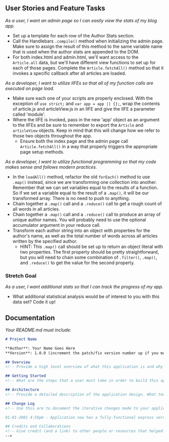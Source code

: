 ## User Stories and Feature Tasks

*As a user, I want an admin page so I can easily view the stats of my blog app.*

- Set up a template for each row of the Author Stats section.
- Call the Handlebars `.compile()` method when initializing the admin page. Make sure to assign the result of this method to the same variable name that is used when the author stats are appended to the DOM.
- For both index.html and admin.html, we'll want access to the `Article.all` data, but we'll have different view functions to set up for each of those pages. Complete the `Article.fetchAll()` method so that it invokes a specific callback after all articles are loaded.  

*As a developer, I want to utilize IIFEs so that all of my function calls are executed on page load.*

- Make sure each one of your scripts are properly enclosed. With the exception of `use strict;` and `var app = app || {};`, wrap the contents of article.js and articleView.js in an IIFE and give the IIFE a parameter called 'module'.
- Where the IIFE is invoked, pass in the new 'app' object as an argument to the IIFEs and be sure to remember to export the `Article` and `articleView` objects. Keep in mind that this will change how we refer to those two objects throughout the app.
  - Ensure both the index page and the admin page call `Article.fetchAll()` in a way that properly triggers the appropriate page setup methods.

*As a developer, I want to utilize functional programming so that my code makes sense and follows modern practices.*

- In the `loadAll()` method, refactor the old `forEach()` method to use `.map()` instead, since we are transforming one collection into another. Remember that we can set variables equal to the results of a function. So if we set a variable equal to the result of a `.map()`, it will be our transformed array. There is no need to push to anything.
- Chain together a `.map()` call and a `.reduce()` call to get a rough count of all words in all articles.
- Chain together a `.map()` call and a `.reduce()` call to produce an array of unique author names. You will probably need to use the optional accumulator argument in your reduce call.
- Transform each author string into an object with properties for the author's name, as well as the total number of words across all articles written by the specified author.
  - HINT: This `.map()` call should be set up to return an object literal with two properties. The first property should be pretty straightforward, but you will need to chain some combination of `.filter()`, `.map()`, and `.reduce()` to get the value for the second property.

### Stretch Goal

*As a user, I want additional stats so that I can track the progress of my app.*

- What additional statistical analysis would be of interest to you with this data set? Code it up!

## Documentation
_Your README.md must include:_

```md
# Project Name

**Author**: Your Name Goes Here
**Version**: 1.0.0 (increment the patch/fix version number up if you make more commits past your first submission)

## Overview
<!-- Provide a high level overview of what this application is and why you are building it, beyond the fact that it's an assignment for a Code Fellows 301 class. (i.e. What's your problem domain?) -->

## Getting Started
<!-- What are the steps that a user must take in order to build this app on their own machine and get it running? -->

## Architecture
<!-- Provide a detailed description of the application design. What technologies (languages, libraries, etc) you're using, and any other relevant design information. -->

## Change Log
<!-- Use this are to document the iterative changes made to your application as each feature is successfully implemented. Use time stamps. Here's an examples:

01-01-2001 4:59pm - Application now has a fully-functional express server, with GET and POST routes for the book resource.

## Credits and Collaborations
<!-- Give credit (and a link) to other people or resources that helped you build this application. -->
-->
```
